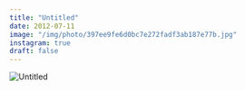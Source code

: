 ```yaml
---
title: "Untitled"
date: 2012-07-11
image: "/img/photo/397ee9fe6d0bc7e272fadf3ab187e77b.jpg"
instagram: true
draft: false
---
```


![Untitled](/img/photo/397ee9fe6d0bc7e272fadf3ab187e77b.jpg)
